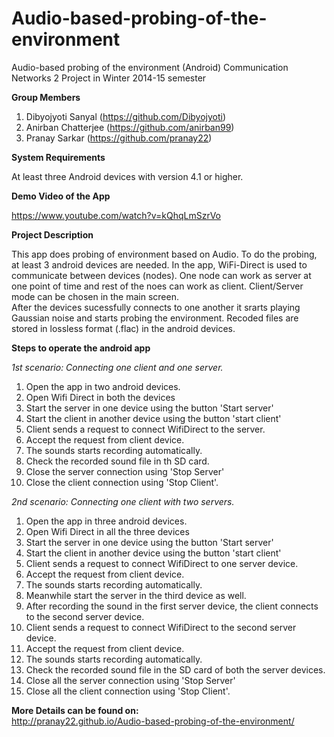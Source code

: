 # Audio-based-probing-of-the-environment  
Audio-based probing of the environment (Android) Communication Networks 2 Project in Winter 2014-15 semester

**Group Members**

1. Dibyojyoti Sanyal (https://github.com/Dibyojyoti)  
2. Anirban Chatterjee (https://github.com/anirban99)  
3. Pranay Sarkar (https://github.com/pranay22)  


**System Requirements**

At least three Android devices with version 4.1 or higher.

**Demo Video of the App**

https://www.youtube.com/watch?v=kQhqLmSzrVo

**Project Description**


This app does probing of environment based on Audio. To do the probing, at least 3 android devices are needed. In the app, WiFi-Direct is used to communicate between devices (nodes). One node can work as server at one point of time and rest of the noes can work as client. Client/Server mode can be chosen in the main screen.  
After the devices sucessfully connects to one another it srarts playing Gaussian noise and starts probing the environment. Recoded files are stored in lossless format (.flac) in the android devices.

**Steps to operate the android app**

*1st scenario: Connecting one client and one server.*

1. Open the app in two android devices.
2. Open Wifi Direct in both the devices 
3. Start the server in one device using the button 'Start server'
4. Start the client in another device using the button 'start client'
5. Client sends a request to connect WifiDirect to the server.
6. Accept the request from client device.
7. The sounds starts recording automatically.
8. Check the recorded sound file in th SD card.
9. Close the server connection using 'Stop Server'
10. Close the client connection using 'Stop Client'.


*2nd scenario: Connecting one client with two servers.*

1. Open the app in three android devices.
2. Open Wifi Direct in all the three devices 
3. Start the server in one device using the button 'Start server'
4. Start the client in another device using the button 'start client'
5. Client sends a request to connect WifiDirect to one server device.
6. Accept the request from client device.
7. The sounds starts recording automatically.
8. Meanwhile start the server in the third device as well.
9. After recording the sound in the first server device, the client connects to the second server device.
10. Client sends a request to connect WifiDirect to the second server device.
11. Accept the request from client device.
12. The sounds starts recording automatically.
13. Check the recorded sound file in the SD card of both the server devices.
14. Close all the server connection using 'Stop Server'
15. Close all the client connection using 'Stop Client'.


**More Details can be found on:**  
http://pranay22.github.io/Audio-based-probing-of-the-environment/
